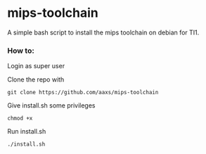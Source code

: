 # mips-toolchain

A simple bash script to install the mips toolchain on debian for TI1.

### How to:

Login as super user 

Clone the repo with

```
git clone https://github.com/aaxs/mips-toolchain
```

Give install.sh some privileges

```
chmod +x
```

Run install.sh

```
./install.sh
```
